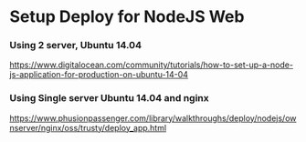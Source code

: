 # Setup Deploy for NodeJS Web

### Using 2 server, Ubuntu 14.04

https://www.digitalocean.com/community/tutorials/how-to-set-up-a-node-js-application-for-production-on-ubuntu-14-04

### Using Single server Ubuntu 14.04 and nginx

https://www.phusionpassenger.com/library/walkthroughs/deploy/nodejs/ownserver/nginx/oss/trusty/deploy_app.html



